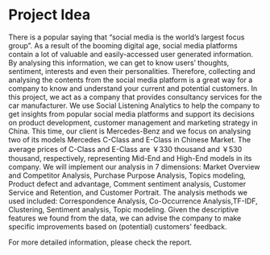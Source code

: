 # Project Idea
There is a popular saying that “social media is the world’s largest focus group”. As a result of the booming digital age, social media platforms contain a lot of valuable and easily-accessed user generated information. By analysing this information, we can get to know users’ thoughts, sentiment, interests and even their personalities. Therefore, collecting and analysing the contents from the social media platform is a great way for a company to know and understand your current and potential customers.
In this project, we act as a company that provides consultancy services for the car manufacturer. We use Social Listening Analytics to help the company to get insights from popular social media platforms and support its decisions on product development, customer management and marketing strategy in China. This time, our client is Mercedes-Benz and we focus on analysing two of its models Mercedes C-Class and E-Class in Chinese Market. The average prices of C-Class and E-Class are ￥330 thousand and ￥530 thousand, respectively, representing Mid-End and High-End models in its company. 
We will implement our analysis in 7 dimensions: Market Overview and Competitor Analysis, Purchase Purpose Analysis, Topics modeling, Product defect and advantage, Comment sentiment analysis, Customer Service and Retention, and Customer Portrait. 
The analysis methods we used included: Correspondence Analysis, Co-Occurrence Analysis,TF-IDF, Clustering, Sentiment analysis, Topic modeling. Given the descriptive features we found from the data, we can advise the company to make specific improvements based on (potential) customers' feedback.

For more detailed information, please check the report.
